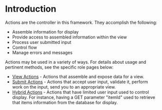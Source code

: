 # Introduction #

Actions are the controller in this framework. They accomplish the following:
  * Assemble information for display
  * Provide access to assembled information within the view
  * Process user submitted input
  * Control flow
  * Manage errors and messages

Actions may be used in a variety of ways. For details about usage and pertinent methods, see the specific role pages below:
  * [View Actions](ViewActions.md) - Actions that assemble and expose data for a view.
  * [Submit Actions](SubmitActions.md) - Actions that accept user input, validate it, perform work on the input, send you to an appropriate view.
  * [Hybrid Actions](HybridActions.md) - Actions that have limited user input used to control display. For instance, having a GET parameter "itemId" used to retrieve that items information from the database for display.